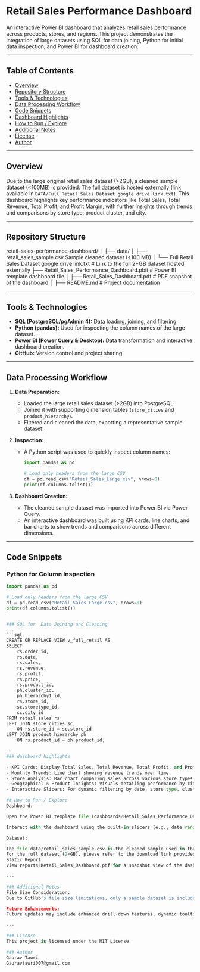 # Retail Sales Performance Dashboard

An interactive Power BI dashboard that analyzes retail sales performance across products, stores, and regions. This project demonstrates the integration of large datasets using SQL for data joining, Python for initial data inspection, and Power BI for dashboard creation.

---

## Table of Contents

- [Overview](#overview)
- [Repository Structure](#repository-structure)
- [Tools & Technologies](#tools--technologies)
- [Data Processing Workflow](#data-processing-workflow)
- [Code Snippets](#code-snippets)
- [Dashboard Highlights](#dashboard-highlights)
- [How to Run / Explore](#how-to-run--explore)
- [Additional Notes](#additional-notes)
- [License](#license)
- [Author](#author)

---

## Overview

Due to the large original retail sales dataset (>2GB), a cleaned sample dataset (<100MB) is provided. The full dataset is hosted externally (link available in `DATA/Full Retail Sales Dataset google drive link.txt`). This dashboard highlights key performance indicators like Total Sales, Total Revenue, Total Profit, and Profit Margin, with further insights through trends and comparisons by store type, product cluster, and city.

---

## Repository Structure
 retail-sales-performance-dashboard/ │ 
├── data/ │ ├── retail_sales_sample.csv  Sample cleaned dataset (<100 MB) │ 
  └── Full Retail Sales Dataset google drive link.txt # Link to the full 2+GB dataset hosted 
      externally
├── Retail_Sales_Performance_Dashboard.pbit # Power BI template dashboard file │ 
├── Retail_Sales_Dashboard.pdf # PDF snapshot of the dashboard │
├── README.md # Project documentation

---

## Tools & Technologies

- **SQL (PostgreSQL/pgAdmin 4):** Data loading, joining, and filtering.
- **Python (pandas):** Used for inspecting the column names of the large dataset.
- **Power BI (Power Query & Desktop):** Data transformation and interactive dashboard creation.
- **GitHub:** Version control and project sharing.

---

## Data Processing Workflow

1. **Data Preparation:**
   - Loaded the large retail sales dataset (>2GB) into PostgreSQL.
   - Joined it with supporting dimension tables (`store_cities` and `product_hierarchy`).
   - Filtered and cleaned the data, exporting a representative sample dataset.

2. **Inspection:**
   - A Python script was used to quickly inspect column names:
     ```python
     import pandas as pd

     # Load only headers from the large CSV
     df = pd.read_csv("Retail_Sales_Large.csv", nrows=0)
     print(df.columns.tolist())
     ```

3. **Dashboard Creation:**
   - The cleaned sample dataset was imported into Power BI via Power Query.
   - An interactive dashboard was built using KPI cards, line charts, and bar charts to show trends and comparisons across different dimensions.

---

## Code Snippets

### Python for Column Inspection

```python
import pandas as pd

# Load only headers from the large CSV
df = pd.read_csv("Retail_Sales_Large.csv", nrows=0)
print(df.columns.tolist())


### SQL for  Data Joining and Cleaning

```sql
CREATE OR REPLACE VIEW v_full_retail AS
SELECT 
    rs.order_id,
    rs.date,
    rs.sales,
    rs.revenue,
    rs.profit,
    rs.price,
    rs.product_id,
    ph.cluster_id,
    ph.hierarchy1_id,
    rs.store_id,
    sc.storetype_id,
    sc.city_id
FROM retail_sales rs
LEFT JOIN store_cities sc
    ON rs.store_id = sc.store_id
LEFT JOIN product_hierarchy ph
    ON rs.product_id = ph.product_id;

---
### dashboard highlights

- KPI Cards: Display Total Sales, Total Revenue, Total Profit, and Profit Margin.
- Monthly Trends: Line chart showing revenue trends over time.
- Store Analysis: Bar chart comparing sales across various store types.
- Geographical & Product Insights: Visuals detailing performance by city and product cluster.
- Interactive Slicers: For dynamic filtering by date, store type, cluster, and other dimensions.

## How to Run / Explore
Dashboard:

Open the Power BI template file (dashboards/Retail_Sales_Performance_Dashboard.pbit) using Power BI Desktop.

Interact with the dashboard using the built-in slicers (e.g., date range, store type, cluster).

Dataset:

The file data/retail_sales_sample.csv is the cleaned sample used in the dashboard.
For the full dataset (2+GB), please refer to the download link provided in data/full_retail_sales_data_link.txt.
Static Report:
View reports/Retail_Sales_Dashboard.pdf for a snapshot view of the dashboard.

---

### Additional Notes
File Size Consideration:
Due to GitHub's file size limitations, only a sample dataset is included. The full dataset (~2+GB) is available via an external link in data/full_retail_sales_dataset_link.txt.

Future Enhancements:
Future updates may include enhanced drill-down features, dynamic tooltips, and additional visual insights based on further analysis.

---

### License
This project is licensed under the MIT License.

### Author
Gaurav Tawri
Gauravtawri007@gmail.com

